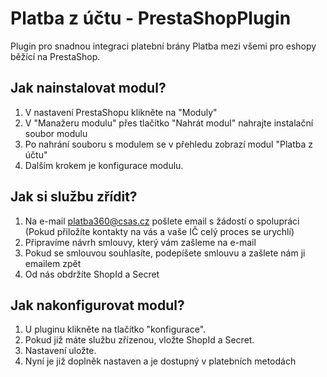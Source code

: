 # Platba z účtu - PrestaShopPlugin
Plugin pro snadnou integraci platební brány Platba mezi všemi pro eshopy běžící na PrestaShop.

## Jak nainstalovat modul?
1. V nastavení PrestaShopu klikněte na "Moduly"
2. V "Manažeru modulu" přes tlačítko "Nahrát modul" nahrajte instalační soubor modulu
3. Po nahrání souboru s modulem se v přehledu zobrazí modul "Platba z účtu"
4. Dalším krokem je konfigurace modulu.

## Jak si službu zřídit?
1. Na e-mail platba360@csas.cz pošlete email s žádostí o spolupráci (Pokud přiložíte kontakty na vás a vaše IČ celý proces se urychlí)
2. Připravíme návrh smlouvy, který vám zašleme na e-mail
3. Pokud se smlouvou souhlasíte, podepíšete smlouvu a zašlete nám ji emailem zpět
4. Od nás obdržíte ShopId a Secret

## Jak nakonfigurovat modul?
1. U pluginu klikněte na tlačítko "konfigurace".
2. Pokud již máte službu zřízenou, vložte ShopId a Secret.
3. Nastavení uložte. 
4. Nyní je již doplněk nastaven a je dostupný v platebních metodách

